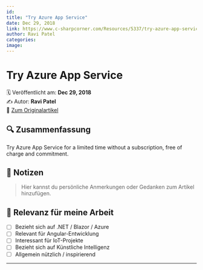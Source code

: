 ```yaml
---
id: 
title: "Try Azure App Service"
date: Dec 29, 2018
link: https://www.c-sharpcorner.com/Resources/5337/try-azure-app-service.aspx
author: Ravi Patel
categories: 
image: 
---
```


# Try Azure App Service

🗓️ Veröffentlicht am: **Dec 29, 2018**  
✍️ Autor: **Ravi Patel**  
🔗 [Zum Originalartikel](https://www.c-sharpcorner.com/Resources/5337/try-azure-app-service.aspx)

## 🔍 Zusammenfassung

Try Azure App Service for a limited time without a subscription, free of charge and commitment.

## 📌 Notizen

> Hier kannst du persönliche Anmerkungen oder Gedanken zum Artikel hinzufügen.

## 🧠 Relevanz für meine Arbeit

- [ ] Bezieht sich auf .NET / Blazor / Azure
- [ ] Relevant für Angular-Entwicklung
- [ ] Interessant für IoT-Projekte
- [ ] Bezieht sich auf Künstliche Intelligenz
- [ ] Allgemein nützlich / inspirierend

---
